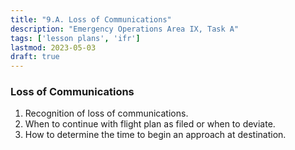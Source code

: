 ```yaml
---
title: "9.A. Loss of Communications"
description: "Emergency Operations Area IX, Task A"
tags: ['lesson plans', 'ifr']
lastmod: 2023-05-03
draft: true
---
```

### Loss of Communications

1. Recognition of loss of communications. 
2. When to continue with flight plan as filed or when to deviate. 
3. How to determine the time to begin an approach at destination. 